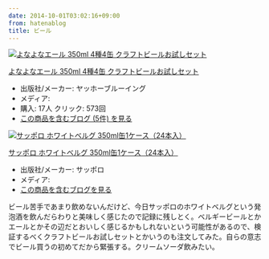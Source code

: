 ```yaml
---
date: 2014-10-01T03:02:16+09:00
from: hatenablog
title: ビール
---
```


<p></p><div class="hatena-asin-detail">
<a href="http://www.amazon.co.jp/exec/obidos/ASIN/B007FL76PY/r7kamura-22/"><img src="http://ecx.images-amazon.com/images/I/51IOlQDp-FL._SL160_.jpg" class="hatena-asin-detail-image" alt="よなよなエール 350ml 4種4缶 クラフトビールお試しセット" title="よなよなエール 350ml 4種4缶 クラフトビールお試しセット"></a><div class="hatena-asin-detail-info">
<p class="hatena-asin-detail-title"><a href="http://www.amazon.co.jp/exec/obidos/ASIN/B007FL76PY/r7kamura-22/">よなよなエール 350ml 4種4缶 クラフトビールお試しセット</a></p>
<ul>
<li>
<span class="hatena-asin-detail-label">出版社/メーカー:</span> ヤッホーブルーイング</li>
<li>
<span class="hatena-asin-detail-label">メディア:</span> </li>
<li>
<span class="hatena-asin-detail-label">購入</span>: 17人 <span class="hatena-asin-detail-label">クリック</span>: 573回</li>
<li><a href="http://d.hatena.ne.jp/asin/B007FL76PY/r7kamura-22" target="_blank">この商品を含むブログ (5件) を見る</a></li>
</ul>
</div>
<div class="hatena-asin-detail-foot"></div>
</div>

<p></p><div class="hatena-asin-detail">
<a href="http://www.amazon.co.jp/exec/obidos/ASIN/B00KII91SG/r7kamura-22/"><img src="http://ecx.images-amazon.com/images/I/51Vyll2uirL._SL160_.jpg" class="hatena-asin-detail-image" alt="サッポロ ホワイトベルグ 350ml缶1ケース（24本入）" title="サッポロ ホワイトベルグ 350ml缶1ケース（24本入）"></a><div class="hatena-asin-detail-info">
<p class="hatena-asin-detail-title"><a href="http://www.amazon.co.jp/exec/obidos/ASIN/B00KII91SG/r7kamura-22/">サッポロ ホワイトベルグ 350ml缶1ケース（24本入）</a></p>
<ul>
<li>
<span class="hatena-asin-detail-label">出版社/メーカー:</span> サッポロ</li>
<li>
<span class="hatena-asin-detail-label">メディア:</span> </li>
<li><a href="http://d.hatena.ne.jp/asin/B00KII91SG/r7kamura-22" target="_blank">この商品を含むブログを見る</a></li>
</ul>
</div>
<div class="hatena-asin-detail-foot"></div>
</div>

<p>ビール苦手であまり飲めないんだけど、今日サッポロのホワイトベルグという発泡酒を飲んだらわりと美味しく感じたので記録に残しとく。ベルギービールとかエールとかその辺だとおいしく感じるかもしれないという可能性があるので、検証するべくクラフトビールお試しセットとかいうのも注文してみた。自らの意志でビール買うの初めてだから緊張する。クリームソーダ飲みたい。</p>

